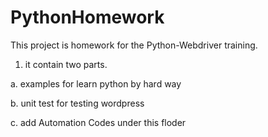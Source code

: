 PythonHomework
==============

This project is homework for the Python-Webdriver training.

1. it contain two parts.

a. examples for learn python by hard way

b. unit test for testing wordpress

c. add Automation Codes under this floder
